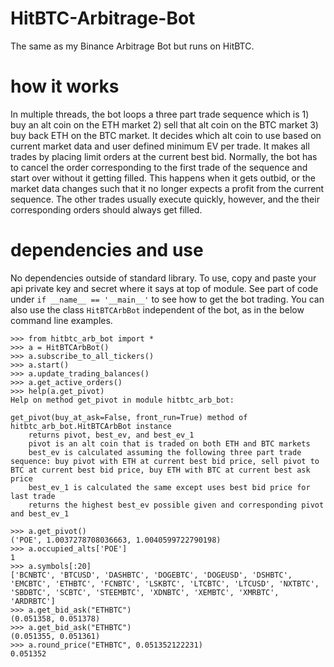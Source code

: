 # HitBTC-Arbitrage-Bot

The same as my Binance Arbitrage Bot but runs on HitBTC.

# how it works

In multiple threads, the bot loops a three part trade sequence which is 1) buy an alt coin on the ETH market 2) sell that alt coin on the BTC market 3) buy back ETH on the BTC market. It decides which alt coin to use based on current market data and user defined minimum EV per trade. It makes all trades by placing limit orders at the current best bid. Normally, the bot has to cancel the order corresponding to the first trade of the sequence and start over without it getting filled. This happens when it gets outbid, or the market data changes such that it no longer expects a profit from the current sequence. The other trades usually execute quickly, however, and the their corresponding orders should always get filled.

# dependencies and use

No dependencies outside of standard library. To use, copy and paste your api private key and secret where it says at top of module. See part of code under `if __name__ == '__main__'` to see how to get the bot trading. You can also use the class `HitBTCArbBot` independent of the bot, as in the below command line examples. 

```
>>> from hitbtc_arb_bot import *
>>> a = HitBTCArbBot()
>>> a.subscribe_to_all_tickers()
>>> a.start()
>>> a.update_trading_balances()
>>> a.get_active_orders()
>>> help(a.get_pivot)
Help on method get_pivot in module hitbtc_arb_bot:

get_pivot(buy_at_ask=False, front_run=True) method of hitbtc_arb_bot.HitBTCArbBot instance
    returns pivot, best_ev, and best_ev_1
    pivot is an alt coin that is traded on both ETH and BTC markets
    best_ev is calculated assuming the following three part trade sequence: buy pivot with ETH at current best bid price, sell pivot to BTC at current best bid price, buy ETH with BTC at current best ask price
    best_ev_1 is calculated the same except uses best bid price for last trade
    returns the highest best_ev possible given and corresponding pivot and best_ev_1

>>> a.get_pivot()
('POE', 1.0037278708036663, 1.0040599722790198)
>>> a.occupied_alts['POE']
1
>>> a.symbols[:20]
['BCNBTC', 'BTCUSD', 'DASHBTC', 'DOGEBTC', 'DOGEUSD', 'DSHBTC', 'EMCBTC', 'ETHBTC', 'FCNBTC', 'LSKBTC', 'LTCBTC', 'LTCUSD', 'NXTBTC', 'SBDBTC', 'SCBTC', 'STEEMBTC', 'XDNBTC', 'XEMBTC', 'XMRBTC', 'ARDRBTC']
>>> a.get_bid_ask("ETHBTC")
(0.051358, 0.051378)
>>> a.get_bid_ask("ETHBTC")
(0.051355, 0.051361)
>>> a.round_price("ETHBTC", 0.051352122231)
0.051352
